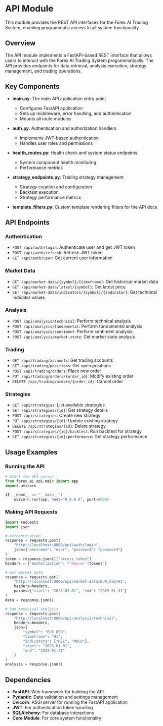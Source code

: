 # API Module

This module provides the REST API interfaces for the Forex AI Trading System, enabling programmatic access to all system functionality.

## Overview

The API module implements a FastAPI-based REST interface that allows users to interact with the Forex AI Trading System programmatically. The API provides endpoints for data retrieval, analysis execution, strategy management, and trading operations.

## Key Components

- **main.py**: The main API application entry point
  - Configures FastAPI application
  - Sets up middleware, error handling, and authentication
  - Mounts all route modules

- **auth.py**: Authentication and authorization handlers
  - Implements JWT-based authentication
  - Handles user roles and permissions

- **health_routes.py**: Health check and system status endpoints
  - System component health monitoring
  - Performance metrics

- **strategy_endpoints.py**: Trading strategy management
  - Strategy creation and configuration
  - Backtest execution
  - Strategy performance metrics

- **template_filters.py**: Custom template rendering filters for the API docs

## API Endpoints

### Authentication

- `POST /api/auth/login`: Authenticate user and get JWT token
- `POST /api/auth/refresh`: Refresh JWT token
- `GET /api/auth/user`: Get current user information

### Market Data

- `GET /api/market-data/{symbol}/{timeframe}`: Get historical market data
- `GET /api/market-data/latest/{symbol}`: Get latest price
- `GET /api/market-data/indicators/{symbol}/{indicator}`: Get technical indicator values

### Analysis

- `POST /api/analysis/technical`: Perform technical analysis
- `POST /api/analysis/fundamental`: Perform fundamental analysis
- `POST /api/analysis/sentiment`: Perform sentiment analysis
- `POST /api/analysis/market-state`: Get market state analysis

### Trading

- `GET /api/trading/accounts`: Get trading accounts
- `GET /api/trading/positions`: Get open positions
- `POST /api/trading/orders`: Place new order
- `PUT /api/trading/orders/{order_id}`: Modify existing order
- `DELETE /api/trading/orders/{order_id}`: Cancel order

### Strategies

- `GET /api/strategies`: List available strategies
- `GET /api/strategies/{id}`: Get strategy details
- `POST /api/strategies`: Create new strategy
- `PUT /api/strategies/{id}`: Update existing strategy
- `DELETE /api/strategies/{id}`: Delete strategy
- `POST /api/strategies/{id}/backtest`: Run backtest for strategy
- `GET /api/strategies/{id}/performance`: Get strategy performance

## Usage Examples

### Running the API

```python
# Start the API server
from forex_ai.api.main import app
import uvicorn

if __name__ == "__main__":
    uvicorn.run(app, host="0.0.0.0", port=8000)
```

### Making API Requests

```python
import requests
import json

# Authentication
response = requests.post(
    "http://localhost:8000/api/auth/login",
    json={"username": "user", "password": "password"}
)
token = response.json()["access_token"]
headers = {"Authorization": f"Bearer {token}"}

# Get market data
response = requests.get(
    "http://localhost:8000/api/market-data/EUR_USD/H1",
    headers=headers,
    params={"start": "2023-01-01", "end": "2023-01-31"}
)
data = response.json()

# Run technical analysis
response = requests.post(
    "http://localhost:8000/api/analysis/technical",
    headers=headers,
    json={
        "symbol": "EUR_USD",
        "timeframe": "H1",
        "indicators": ["RSI", "MACD"],
        "start": "2023-01-01",
        "end": "2023-01-31"
    }
)
analysis = response.json()
```

## Dependencies

- **FastAPI**: Web framework for building the API
- **Pydantic**: Data validation and settings management
- **Uvicorn**: ASGI server for running the FastAPI application
- **JWT**: For authentication token handling
- **SQLAlchemy**: For database interactions
- **Core Module**: For core system functionality 